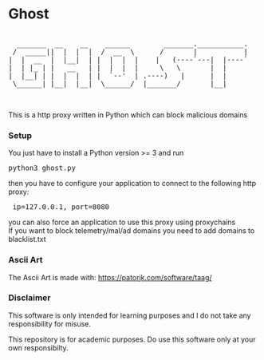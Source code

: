 # Ghost
<pre>

  _______  __    __    ______        _______.___________.
 /  _____||  |  |  |  /  __  \      /       |           |
|  |  __  |  |__|  | |  |  |  |    |   (----`---|  |----`
|  | |_ | |   __   | |  |  |  |     \   \       |  |     
|  |__| | |  |  |  | |  `--'  | .----)   |      |  |     
 \______| |__|  |__|  \______/  |_______/       |__|     
                                                         
                                                                                                                      
</pre>
This is a http proxy written in Python which can block malicious domains


### Setup
You just have to install a Python version >= 3 and run <pre> python3 ghost.py</pre>
then you have to configure your application to connect to the following http proxy:  
<pre> ip=127.0.0.1, port=8080 </pre>  
you can also force an application to use this proxy using proxychains  
If you want to block telemetry/mal/ad domains you need to add domains to blacklist.txt

### Ascii Art  
The Ascii Art is made with: https://patorjk.com/software/taag/

### Disclaimer
This software is only intended for learning purposes and I do not take any responsibility for misuse. 

This repository is for academic purposes. Do use this software only at your own responsibilty.

